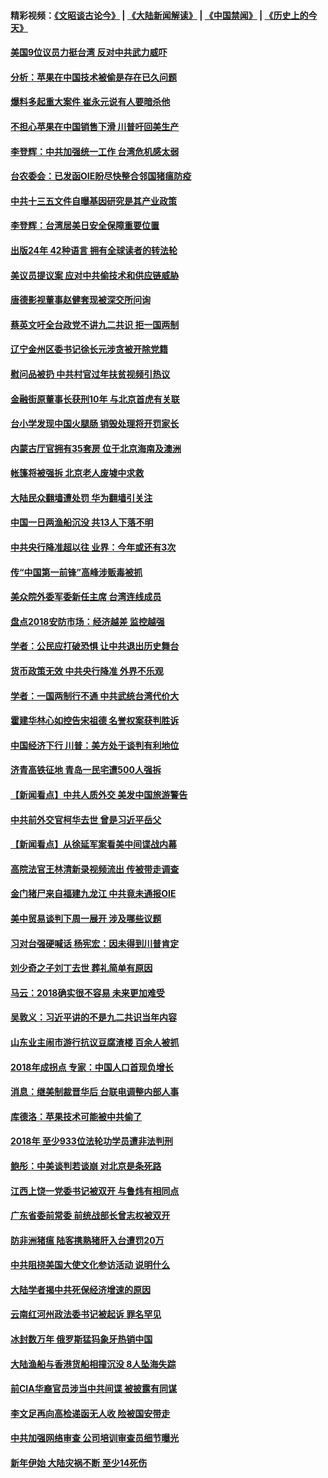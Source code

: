 #### 精彩视频：[《文昭谈古论今》](https://github.com/gfw-breaker/wenzhao/blob/master/README.md?t=01051830) | [《大陆新闻解读》](https://github.com/gfw-breaker/ntdtv-comedy/blob/master/README.md?t=01051830) | [《中国禁闻》](https://github.com/gfw-breaker/ntdtv-news/blob/master/README.md?t=01051830) | [《历史上的今天》](https://github.com/gfw-breaker/today-in-history/blob/master/README.md?t=01051830) 

#### [美国9位议员力挺台湾 反对中共武力威吓](../pages/nsc413/n10955749.md?t=01051830) 

#### [分析：苹果在中国技术被偷是存在已久问题](../pages/nsc413/n10955741.md?t=01051830) 

#### [爆料多起重大案件 崔永元说有人要暗杀他](../pages/nsc413/n10955752.md?t=01051830) 

#### [不担心苹果在中国销售下滑 川普吁回美生产](../pages/nsc413/n10955732.md?t=01051830) 

#### [李登辉：中共加强统一工作 台湾危机感太弱](../pages/nsc413/n10955441.md?t=01051830) 

#### [台农委会：已发函OIE盼尽快整合邻国猪瘟防疫](../pages/nsc413/n10955699.md?t=01051830) 

#### [中共十三五文件自曝基因研究是其产业政策](../pages/nsc413/n10954495.md?t=01051830) 

#### [李登辉：台湾居美日安全保障重要位置](../pages/nsc413/n10955380.md?t=01051830) 


#### [出版24年 42种语言 拥有全球读者的转法轮](../pages/nsc413/n10955468.md?t=01051830) 

#### [美议员提议案 应对中共偷技术和供应链威胁](../pages/nsc413/n10954406.md?t=01051830) 

#### [唐德影视董事赵健套现被深交所问询](../pages/nsc413/n10955084.md?t=01051830) 

#### [蔡英文吁全台政党不讲九二共识 拒一国两制](../pages/nsc413/n10955253.md?t=01051830) 

#### [辽宁金州区委书记徐长元涉贪被开除党籍](../pages/nsc413/n10955146.md?t=01051830) 

#### [慰问品被扔 中共村官过年扶贫视频引热议](../pages/nsc413/n10954791.md?t=01051830) 

#### [金融街原董事长获刑10年 与北京首虎有关联](../pages/nsc413/n10955123.md?t=01051830) 

#### [台小学发现中国火腿肠 销毁处理将开罚家长](../pages/nsc413/n10954878.md?t=01051830) 

#### [内蒙古厅官拥有35套房 位于北京海南及澳洲](../pages/nsc413/n10954923.md?t=01051830) 

#### [帐篷将被强拆 北京老人废墟中求救](../pages/nsc413/n10954963.md?t=01051830) 

#### [大陆民众翻墙遭处罚 华为翻墙引关注](../pages/nsc413/n10954587.md?t=01051830) 

#### [中国一日两渔船沉没 共13人下落不明](../pages/nsc413/n10954742.md?t=01051830) 

#### [中共央行降准超以往 业界：今年或还有3次](../pages/nsc413/n10954627.md?t=01051830) 

#### [传“中国第一前锋”高峰涉贩毒被抓](../pages/nsc413/n10954675.md?t=01051830) 

#### [美众院外委军委新任主席 台湾连线成员](../pages/nsc413/n10954694.md?t=01051830) 

#### [盘点2018安防市场：经济越差 监控越强](../pages/nsc413/n10954601.md?t=01051830) 

#### [学者：公民应打破恐惧 让中共退出历史舞台](../pages/nsc413/n10954345.md?t=01051830) 

#### [货币政策无效 中共央行降准 外界不乐观](../pages/nsc413/n10954010.md?t=01051830) 

#### [学者：一国两制行不通 中共武统台湾代价大](../pages/nsc413/n10954173.md?t=01051830) 

#### [霍建华林心如控告宋祖德 名誉权案获判胜诉](../pages/nsc413/n10954047.md?t=01051830) 

#### [中国经济下行 川普：美方处于谈判有利地位](../pages/nsc413/n10954366.md?t=01051830) 

#### [济青高铁征地 青岛一民宅遭500人强拆](../pages/nsc413/n10954118.md?t=01051830) 

#### [【新闻看点】中共人质外交 美发中国旅游警告](../pages/nsc413/n10954034.md?t=01051830) 

#### [中共前外交官柯华去世 曾是习近平岳父](../pages/nsc413/n10954264.md?t=01051830) 

#### [【新闻看点】从徐延军案看美中间谍战内幕](../pages/nsc413/n10953966.md?t=01051830) 

#### [高院法官王林清新录视频流出 传被带走调查](../pages/nsc413/n10954088.md?t=01051830) 

#### [金门猪尸来自福建九龙江 中共竟未通报OIE](../pages/nsc413/n10952517.md?t=01051830) 

#### [美中贸易谈判下周一展开 涉及哪些议题](../pages/nsc413/n10954176.md?t=01051830) 

#### [习对台强硬喊话 杨宪宏：因未得到川普肯定](../pages/nsc413/n10953483.md?t=01051830) 

#### [刘少奇之子刘丁去世 葬礼简单有原因](../pages/nsc413/n10954072.md?t=01051830) 

#### [马云：2018确实很不容易 未来更加难受](../pages/nsc413/n10953785.md?t=01051830) 

#### [吴敦义：习近平讲的不是九二共识当年内容](../pages/nsc413/n10954004.md?t=01051830) 

#### [山东业主闹市游行抗议豆腐渣楼 百余人被抓](../pages/nsc413/n10954050.md?t=01051830) 

#### [2018年成拐点 专家：中国人口首现负增长](../pages/nsc413/n10953952.md?t=01051830) 

#### [消息：继美制裁晋华后 台联电调整内部人事](../pages/nsc413/n10953969.md?t=01051830) 

#### [库德洛：苹果技术可能被中共偷了](../pages/nsc413/n10953981.md?t=01051830) 

#### [2018年 至少933位法轮功学员遭非法判刑](../pages/nsc413/n10901584.md?t=01051830) 

#### [鲍彤：中美谈判若谈崩 对北京是条死路](../pages/nsc413/n10953737.md?t=01051830) 

#### [江西上饶一党委书记被双开 与鲁炜有相同点](../pages/nsc413/n10953452.md?t=01051830) 


#### [广东省委前常委 前统战部长曾志权被双开](../pages/nsc413/n10953260.md?t=01051830) 

#### [防非洲猪瘟 陆客携熟猪肝入台遭罚20万](../pages/nsc413/n10953395.md?t=01051830) 

#### [中共阻挠美国大使文化参访活动 说明什么](../pages/nsc413/n10951984.md?t=01051830) 

#### [大陆学者揭中共死保经济增速的原因](../pages/nsc413/n10952560.md?t=01051830) 

#### [云南红河州政法委书记被起诉 罪名罕见](../pages/nsc413/n10952848.md?t=01051830) 

#### [冰封数万年 俄罗斯猛犸象牙热销中国](../pages/nsc413/n10952945.md?t=01051830) 

#### [大陆渔船与香港货船相撞沉没 8人坠海失踪](../pages/nsc413/n10952634.md?t=01051830) 

#### [前CIA华裔官员涉当中共间谍 被披露有同谋](../pages/nsc413/n10951790.md?t=01051830) 

#### [李文足再向高检递函无人收 险被国安带走](../pages/nsc413/n10952705.md?t=01051830) 

#### [中共加强网络审查 公司培训审查员细节曝光](../pages/nsc413/n10952615.md?t=01051830) 

#### [新年伊始 大陆灾祸不断 至少14死伤](../pages/nsc413/n10952435.md?t=01051830) 

